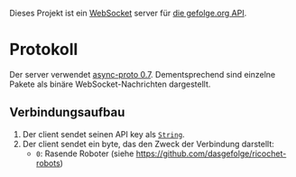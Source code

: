 Dieses Projekt ist ein [WebSocket](https://en.wikipedia.org/wiki/WebSocket) server für [die gefolge.org API](https://gefolge.org/api).

# Protokoll

Der server verwendet [async-proto 0.7](https://docs.rs/async-proto/0.7). Dementsprechend sind einzelne Pakete als binäre WebSocket-Nachrichten dargestellt.

## Verbindungsaufbau

1. Der client sendet seinen API key als [`String`](https://docs.rs/async-proto/0.7/async_proto/trait.Protocol.html#impl-Protocol-for-String).
2. Der client sendet ein byte, das den Zweck der Verbindung darstellt:
    * `0`: Rasende Roboter (siehe <https://github.com/dasgefolge/ricochet-robots>)
